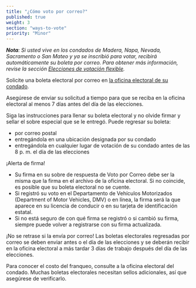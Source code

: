 ```yaml
---
title: "¿Cómo voto por correo?"
published: true
weight: 3
section: "ways-to-vote"
priority: "Minor"
---
```


_**Nota**: Si usted vive en los condados de Madera, Napa, Nevada, Sacramento o San Mateo y ya se inscribió para votar, recibirá automáticamente su boleta por correo. Para obtener más información, revise la sección [Elecciones de votación flexible](#menu-item-¡cambios-importantes-en-los-condados-de-madera-napa-nevada-sacramento-y-san-mateo)._   

Solicite una boleta electoral por correo en [la oficina electoral de su condado](http://www.sos.ca.gov/elections/voting-resources/county-elections-offices/).    

Asegúrese de enviar su solicitud a tiempo para que se reciba en la oficina electoral al menos 7 días antes del día de las elecciones.   

Siga las instrucciones para llenar su boleta electoral y no olvide firmar y sellar el sobre especial que se le entregó. Puede regresar su boleta:  
- por correo postal   
- entregándola en una ubicación designada por su condado   
- entregándola en cualquier lugar de votación de su condado antes de las 8 p. m. el día de las elecciones  

¡Alerta de firma!  

- Su firma en su sobre de respuesta de Voto por Correo debe ser la misma que la firma en el archivo de la oficina electoral. Si no coincide, es posible que su boleta electoral no se cuente.  
- Si registró su voto en el Departamento de Vehículos Motorizados (Department of Motor Vehicles, DMV) o en línea, la firma será la que aparece en su licencia de conducir o en su tarjeta de identificación estatal.  
- Si no está seguro de con qué firma se registró o si cambió su firma, siempre puede volver a registrarse con su firma actualizada.  

¡No se retrase si la envía por correo! Las boletas electorales regresadas por correo se deben enviar antes o el día de las elecciones y se deberán recibir en la oficina electoral a más tardar 3 días de trabajo después del día de las elecciones.  

Para conocer el costo del franqueo, consulte a la oficina electoral del condado. Muchas boletas electorales necesitan sellos adicionales, así que asegúrese de verificarlo.   
